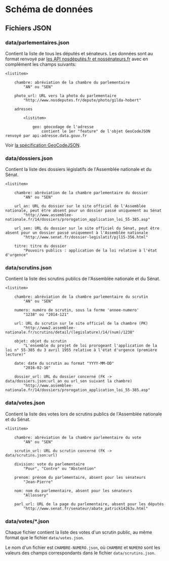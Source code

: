 # Schéma de données

## Fichiers JSON

### data/parlementaires.json

Contient la liste de tous les députés et sénateurs.  Les données sont au format
renvoyé par [les API nosdéputés.fr et nossénateurs.fr][rcapi] avec en complément
les champs suivants:

	<listitem>

		chambre: abréviation de la chambre du parlementaire
			"AN" ou "SEN"

		photo_url: URL vers la photo du parlementaire
			"http://www.nosdeputes.fr/depute/photo/gilda-hobert"

		adresses

			<listitem>

				geo: géocodage de l'adresse
					contient le 1er "feature" de l'objet GeoCodeJSON renvoyé par api-adresse.data.gouv.fr

Voir [la spécification GeoCodeJSON][geocodejson].

[geocodejson]: https://github.com/geocoders/geocodejson-spec
[rcapi]: http://cpc.regardscitoyens.org/trac/wiki/API#Informationdund%C3%A9put%C3%A9particulier

### data/dossiers.json

Contient la liste des dossiers législatifs de l'Assemblée nationale et du Sénat.

	<listitem>

		chambre: abréviation de la chambre parlementaire du dossier
			"AN" ou "SEN"

		url_an: URL du dossier sur le site officiel de l'Assemblée nationale, peut être absent pour un dossier passé uniquement au Sénat
			"http://www.assemblee-nationale.fr/14/dossiers/prorogation_application_loi_55-385.asp"

		url_sen: URL du dossier sur le site officiel du Sénat, peut être absent pour un dossier passé uniquement à l'Assemblée nationale
			"http://www.senat.fr/dossier-legislatif/pjl15-356.html"

		titre: titre du dossier
			"Pouvoirs publics : application de la loi relative à l'état d'urgence"

### data/scrutins.json

Contient la liste des scrutins publics de l'Assemblée nationale et du Sénat.

	<listitem>

		chambre: abréviation de la chambre parlementaire du scrutin
			"AN" ou "SEN"

		numero: numéro de scrutin, sous la forme 'annee-numero'
			"1238" ou "2014-121"

		url: URL du scrutin sur le site officiel de la chambre (PK)
			"http://www2.assemblee-nationale.fr/scrutins/detail/(legislature)/14/(num)/1238"

		objet: objet du scrutin
			"L'ensemble du projet de loi prorogeant l'application de la loi n° 55-385 du 3 avril 1955 relative à l'état d'urgence (première lecture)"

		date: date du scrutin au format "YYYY-MM-DD"
			"2016-02-16"

		dossier_url: URL du dossier concerné (FK -> data/dossiers.json:url_an ou url_sen suivant la chambre)
			"http://www.assemblee-nationale.fr/14/dossiers/prorogation_application_loi_55-385.asp"

### data/votes.json

Contient la liste des votes lors de scrutins publics de l'Assemblée nationale et
du Sénat.

	<listitem>

		chambre: abréviation de la chambre parlementaire du vote
			"AN" ou "SEN"

		scrutin_url: URL du scrutin concerné (FK -> data/scrutins.json:url)

		division: vote du parlementaire
			"Pour", "Contre" ou "Abstention"

		prenom: prénom du parlementaire, absent pour les sénateurs
			"Jean-Pierre"

		nom: nom du parlementaire, absent pour les sénateurs
			"Allossery"

		parl_url: URL de la page du parlementaire, absent pour les députés
			"http://www.senat.fr/senateur/abate_patrick14263u.html"

### data/votes/*.json

Chaque fichier contient la liste des votes d'un scrutin public, au même format
que le fichier `data/votes.json`.

Le nom d'un fichier est `CHAMBRE-NUMERO.json`, où `CHAMBRE` et `NUMERO` sont les
valeurs des champs correspondants dans le fichier `data/scrutins.json`.
